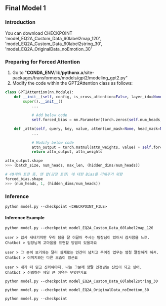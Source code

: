 Final Model 1
- 

### Introduction

You can download CHECKPOINT 'model_EQ2A_Custom_Data_60label2map_120', 'model_EQ2A_Custom_Data_60label2string_30', 'model_EQ2A_OriginalData_noEmotion_30'

### Preparing for Forced Attention
1. Go to "**CONDA_ENV**/lib/**pythonx.x**/site-packages/transformers/models/gpt2/modeling_gpt2.py"
2. Modify the code within the GPT2Attention class as follows:

```python
class GPT2Attention(nn.Module):
    def __init__(self, config, is_cross_attention=False, layer_idx=None):
        super().__init__()
            ...
            
            # Add below code
            self.forced_bias = nn.Parameter(torch.zeros(self.num_heads, 1, self.head_dim))

    def _attn(self, query, key, value, attention_mask=None, head_mask=None):
            ...
            
            # Modify below code
            attn_output = torch.matmul(attn_weights, value) + self.forced_bias
            return attn_output, attn_weights
```

```python
attn_output.shape
>>> (batch_size, num_heads, max_len, (hidden_dims/num_heads))

# 40개의 토큰 중, 맨 앞(감정 토큰) 에 대한 Bias를 더해주기 위함
forced_bias.shape
>>> (num_heads, 1, (hidden_dims/num_heads))
```


### Inference
```
python model.py --checkpoint <CHECKPOINT_FILE>
```

#### Inference Example
```
python model.py --checkpoint model_EQ2A_Custom_Data_60label2map_120

user > 입사 새내기지만 우리 팀을 잘 이끌어 주시는 팀장님이 있어서 감사함을 느껴.
Chatbot > 팀장님께 고마움을 표현할 방법이 있을까요

user > 그 분이 보기와는 달리 실제로는 인간미 넘치고 주어진 업무는 엄청 깔끔하게 하셔.
Chatbot > 이미지와는 다른 모습이 있군요

user > 내가 더 믿고 신뢰해야지. 나는 그분께 정말 인정받는 신입이 되고 싶어.
Chatbot > 신뢰하는 제일 큰 이유는 무엇인가요
```

```
python model.py --checkpoint model_EQ2A_Custom_Data_60label2string_30

```
```
python model.py --checkpoint model_EQ2A_OriginalData_noEmotion_30

```
```
python model.py --checkpoint

```